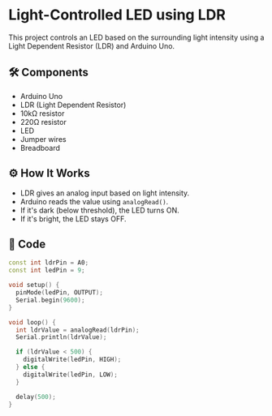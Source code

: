 # Light-Controlled LED using LDR

This project controls an LED based on the surrounding light intensity using a Light Dependent Resistor (LDR) and Arduino Uno.

## 🛠 Components
- Arduino Uno
- LDR (Light Dependent Resistor)
- 10kΩ resistor
- 220Ω resistor
- LED
- Jumper wires
- Breadboard

## ⚙️ How It Works
- LDR gives an analog input based on light intensity.
- Arduino reads the value using `analogRead()`.
- If it's dark (below threshold), the LED turns ON.
- If it's bright, the LED stays OFF.

## 🧪 Code
```cpp
const int ldrPin = A0;
const int ledPin = 9;

void setup() {
  pinMode(ledPin, OUTPUT);
  Serial.begin(9600);
}

void loop() {
  int ldrValue = analogRead(ldrPin);
  Serial.println(ldrValue);

  if (ldrValue < 500) {
    digitalWrite(ledPin, HIGH);
  } else {
    digitalWrite(ledPin, LOW);
  }

  delay(500);
}
